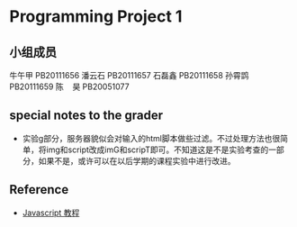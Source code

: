 # Programming Project 1

## 小组成员
牛午甲 PB20111656
潘云石 PB20111657
石磊鑫 PB20111658
孙霄鹍 PB20111659
陈&nbsp;&nbsp;&nbsp;&nbsp;昊 PB20051077

## special notes to the grader
- 实验g部分，服务器貌似会对输入的html脚本做些过滤。不过处理方法也很简单，将img和script改成imG和scripT即可。不知道这是不是实验考查的一部分，如果不是，或许可以在以后学期的课程实验中进行改进。

## Reference
- [Javascript 教程](https://www.liaoxuefeng.com/wiki/1022910821149312)
